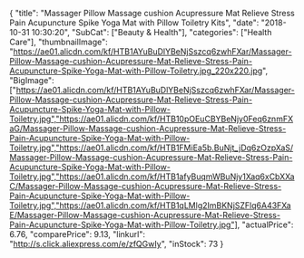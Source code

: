 {
	"title": "Massager Pillow Massage cushion Acupressure Mat Relieve Stress Pain Acupuncture Spike Yoga Mat with Pillow Toiletry Kits",
	"date": "2018-10-31 10:30:20",
	"SubCat": ["Beauty & Health"],
	"categories": ["Health Care"],
	"thumbnailImage": "https://ae01.alicdn.com/kf/HTB1AYuBuDlYBeNjSszcq6zwhFXar/Massager-Pillow-Massage-cushion-Acupressure-Mat-Relieve-Stress-Pain-Acupuncture-Spike-Yoga-Mat-with-Pillow-Toiletry.jpg_220x220.jpg",
	"BigImage": ["https://ae01.alicdn.com/kf/HTB1AYuBuDlYBeNjSszcq6zwhFXar/Massager-Pillow-Massage-cushion-Acupressure-Mat-Relieve-Stress-Pain-Acupuncture-Spike-Yoga-Mat-with-Pillow-Toiletry.jpg","https://ae01.alicdn.com/kf/HTB10pOEuCBYBeNjy0Feq6znmFXaG/Massager-Pillow-Massage-cushion-Acupressure-Mat-Relieve-Stress-Pain-Acupuncture-Spike-Yoga-Mat-with-Pillow-Toiletry.jpg","https://ae01.alicdn.com/kf/HTB1FMiEa5b.BuNjt_jDq6zOzpXaS/Massager-Pillow-Massage-cushion-Acupressure-Mat-Relieve-Stress-Pain-Acupuncture-Spike-Yoga-Mat-with-Pillow-Toiletry.jpg","https://ae01.alicdn.com/kf/HTB1afyBuqmWBuNjy1Xaq6xCbXXaC/Massager-Pillow-Massage-cushion-Acupressure-Mat-Relieve-Stress-Pain-Acupuncture-Spike-Yoga-Mat-with-Pillow-Toiletry.jpg","https://ae01.alicdn.com/kf/HTB1qLMlg2ImBKNjSZFlq6A43FXaE/Massager-Pillow-Massage-cushion-Acupressure-Mat-Relieve-Stress-Pain-Acupuncture-Spike-Yoga-Mat-with-Pillow-Toiletry.jpg"],
	"actualPrice": 6.76,
	"comparePrice": 9.13,
	"linkurl": "http://s.click.aliexpress.com/e/zfQGwIy",
	"inStock": 73
}
